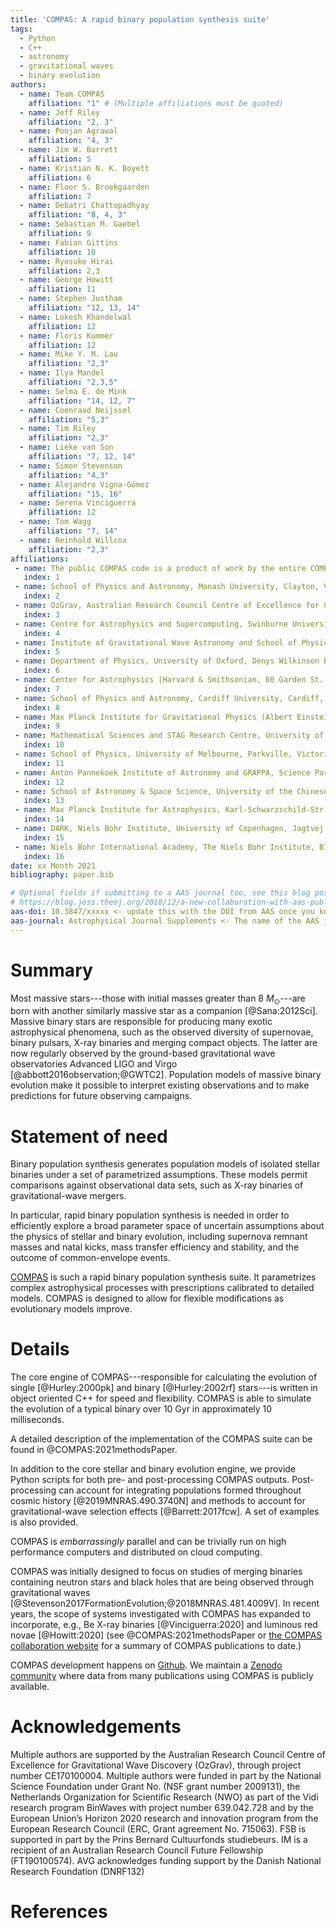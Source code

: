 ```yaml
---
title: 'COMPAS: A rapid binary population synthesis suite'
tags:
  - Python
  - C++
  - astronomy
  - gravitational waves
  - binary evolution
authors:
  - name: Team COMPAS
    affiliation: "1" # (Multiple affiliations must be quoted)
  - name: Jeff Riley 
    affiliation: "2, 3"
  - name: Poojan Agrawal
    affiliation: "4, 3"
  - name: Jim W. Barrett
    affiliation: 5
  - name: Kristian N. K. Boyett
    affiliation: 6
  - name: Floor S. Broekgaarden
    affiliation: 7
  - name: Debatri Chattopadhyay
    affiliation: "8, 4, 3"
  - name: Sebastian M. Gaebel
    affiliation: 9
  - name: Fabian Gittins
    affiliation: 10
  - name: Ryosuke Hirai
    affiliation: 2,3
  - name: George Howitt
    affiliation: 11
  - name: Stephen Justham
    affiliation: "12, 13, 14"
  - name: Lokesh Khandelwal
    affiliation: 12
  - name: Floris Kummer
    affiliation: 12
  - name: Mike Y. M. Lau
    affiliation: "2,3"
  - name: Ilya Mandel
    affiliation: "2,3,5"
  - name: Selma E. de Mink
    affiliation: "14, 12, 7"
  - name: Coenraad Neijssel
    affiliation: "5,3"
  - name: Tim Riley
    affiliation: "2,3"
  - name: Lieke van Son
    affiliation: "7, 12, 14"
  - name: Simon Stevenson
    affiliation: "4,3"
  - name: Alejandro Vigna-Gómez
    affiliation: "15, 16"
  - name: Serena Vinciguerra
    affiliation: 12
  - name: Tom Wagg
    affiliation: "7, 14"
  - name: Reinhold Willcox
    affiliation: "2,3"
affiliations:
 - name: The public COMPAS code is a product of work by the entire COMPAS collaboration over many years; we therefore kindly request that, in recognition of this team effort, the paper is cited as Team COMPAS - J. Riley et al.
   index: 1
 - name: School of Physics and Astronomy, Monash University, Clayton, Victoria 3800, Australia
   index: 2
 - name: OzGrav, Australian Research Council Centre of Excellence for Gravitational Wave Discovery, Australia
   index: 3
 - name: Centre for Astrophysics and Supercomputing, Swinburne University of Technology, Hawthorn, VIC 3122, Australia
   index: 4
 - name: Institute of Gravitational Wave Astronomy and School of Physics and Astronomy, University of Birmingham, Birmingham, B15 2TT
   index: 5
 - name: Department of Physics, University of Oxford, Denys Wilkinson Building, Keble Road, Oxford OX1 3RH, UK
   index: 6
 - name: Center for Astrophysics |Harvard & Smithsonian, 60 Garden St., Cambridge, MA 02138, USA
   index: 7
 - name: School of Physics and Astronomy, Cardiff University, Cardiff, CF24 3AA, United Kingdom
   index: 8
 - name: Max Planck Institute for Gravitational Physics (Albert Einstein Institute), Callinstrasse 38, D-30167 Hannover, Germany
   index: 9
 - name: Mathematical Sciences and STAG Research Centre, University of Southampton, Southampton SO17 1BJ, UK
   index: 10
 - name: School of Physics, University of Melbourne, Parkville, Victoria, 3010, Australia
   index: 11
 - name: Anton Pannekoek Institute of Astronomy and GRAPPA, Science Park 904, University of Amsterdam, 1098XH Amsterdam, The Netherlands
   index: 12
 - name: School of Astronomy & Space Science, University of the Chinese Academy of Sciences, Beijing 100012, China
   index: 13
 - name: Max Planck Institute for Astrophysics, Karl-Schwarzschild-Str. 1, 85748 Garching, Germany
   index: 14
 - name: DARK, Niels Bohr Institute, University of Copenhagen, Jagtvej 128, 2200, Copenhagen, Denmark
   index: 15
 - name: Niels Bohr International Academy, The Niels Bohr Institute, Blegdamsvej 17, 2100 Copenhagen, Denmark
   index: 16
date: xx Month 2021
bibliography: paper.bib

# Optional fields if submitting to a AAS journal too, see this blog post:
# https://blog.joss.theoj.org/2018/12/a-new-collaboration-with-aas-publishing
aas-doi: 10.3847/xxxxx <- update this with the DOI from AAS once you know it.
aas-journal: Astrophysical Journal Supplements <- The name of the AAS journal.
---
```


# Summary

Most massive stars---those with initial masses greater than 8 $M_\odot$---are born with another similarly massive star as a companion [@Sana:2012Sci]. Massive binary stars are responsible for producing many exotic astrophysical phenomena, such as the observed diversity of supernovae, binary pulsars, X-ray binaries and merging compact objects. The latter are now regularly observed by the ground-based gravitational wave observatories Advanced LIGO and Virgo [@abbott2016observation;@GWTC2].  Population models of massive binary evolution make it possible to interpret existing observations and to make predictions for future observing campaigns.  

# Statement of need

Binary population synthesis generates population models of isolated stellar binaries under a set of parametrized assumptions.  These models permit comparisons against observational data sets, such as X-ray binaries of gravitational-wave mergers.   

In particular, rapid binary population synthesis is needed in order to efficiently explore a broad parameter space of uncertain assumptions about the physics of stellar and binary evolution, including supernova remnant masses and natal kicks, mass transfer efficiency and stability, and the outcome of common-envelope events.  

[COMPAS](https://compas.science) is such a rapid binary population synthesis suite. It parametrizes complex astrophysical processes with prescriptions calibrated to detailed models.  COMPAS is designed to allow for flexible modifications as evolutionary models improve. 


# Details

The core engine of COMPAS---responsible for calculating the evolution of single [@Hurley:2000pk] and binary [@Hurley:2002rf] stars---is written in object oriented C++ for speed and flexibility. COMPAS is able to simulate the evolution of a typical binary over 10 Gyr in approximately 10 milliseconds.

A detailed description of the implementation of the COMPAS suite can be found in @COMPAS:2021methodsPaper.

In addition to the core stellar and binary evolution engine, we provide Python scripts for both pre- and post-processing COMPAS outputs. Post-processing can account for integrating populations formed throughout cosmic history [@2019MNRAS.490.3740N] and methods to account for gravitational-wave selection effects [@Barrett:2017fcw]. A set of examples is also provided.

COMPAS is *embarrassingly* parallel and can be trivially run on high performance computers and distributed on cloud computing.

COMPAS was initially designed to focus on studies of merging binaries containing neutron stars and black holes that are being observed through gravitational waves [@Stevenson2017FormationEvolution;@2018MNRAS.481.4009V]. 
In recent years, the scope of systems investigated with COMPAS has expanded to incorporate, e.g., Be X-ray binaries [@Vinciguerra:2020] and luminous red novae [@Howitt:2020] (see @COMPAS:2021methodsPaper or [the COMPAS collaboration website](https://compas.science) for a summary of COMPAS publications to date.)

COMPAS development happens on [Github](https://github.com/TeamCOMPAS/COMPAS). We maintain a [Zenodo community](https://zenodo.org/communities/compas/) where data from many publications using COMPAS is publicly available. 


# Acknowledgements

Multiple authors are supported by the Australian Research Council Centre of Excellence for Gravitational Wave Discovery (OzGrav), through project number CE170100004. Multiple authors were funded in part by the National Science Foundation under Grant No. (NSF grant number 2009131), the Netherlands Organization for Scientific Research (NWO) as part of the Vidi research program BinWaves with project number 639.042.728 and by the European Union’s Horizon 2020 research and innovation program from the European Research Council (ERC, Grant agreement No. 715063).  FSB is supported in part by the Prins Bernard Cultuurfonds studiebeurs. IM is a recipient of an Australian Research Council Future Fellowship (FT190100574).  AVG acknowledges funding support by the Danish National Research Foundation (DNRF132)


# References
